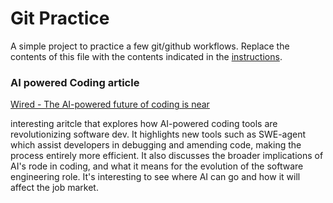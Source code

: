 # Git Practice
A simple project to practice a few git/github workflows.  Replace the contents of this file with the contents indicated in the [instructions](./instructions.md).

### AI powered Coding article
[Wired - The AI-powered future of coding is near](https://www.wired.com/ai-powered-coding/)

interesting aritcle that explores how AI-powered coding tools are revolutionizing software dev. It highlights new tools such as SWE-agent
which assist developers in debugging and amending code, making the process entirely more efficient. 
It also discusses the broader implications of AI's rode in coding, and what it means for the evolution of the software engineering role. 
It's interesting to see where AI can go and how it will affect the job market.

